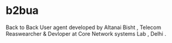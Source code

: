 b2bua
=====
Back to Back User agent developed by Altanai Bisht , 
Telecom Reaswearcher & Devloper at Core Network systems Lab , Delhi . 


